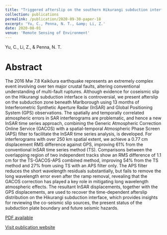 ```yaml
---
title: "Triggered afterslip on the southern Hikurangi subduction interface following the 2016 Kaikōura earthquake from InSAR time series with atmospheric corrections"
collection: publications
permalink: /publication/2020-09-30-paper-18
excerpt: 'Yu, C., Penna, N. T., &amp; Li, Z.'
date: 2020-08-01
venue: 'Remote Sensing of Environment'
---
```

Yu, C.,  Li, Z., & Penna, N. T.

Abstract
=====
The 2016 Mw 7.8 Kaikōura earthquake represents an extremely complex event involving over ten major crustal faults, altering conventional understanding of multi-fault ruptures. Although evidence for coseismic slip on the Hikurangi subduction interface is controversial, we present afterslip on the subduction zone beneath Marlborough using 13 months of Interferometric Synthetic Aperture Radar (InSAR) and Global Positioning System (GPS) observations. The spatially and temporally correlated atmospheric errors in SAR interferograms are problematic, and hence a new InSAR time series approach, combining the Generic Atmospheric Correction Online Service (GACOS) with a spatial-temporal Atmospheric Phase Screen (APS) filter to facilitate the InSAR time series analysis, is developed. For interferograms with over 250 km spatial extent, we achieve a 0.77 cm displacement RMS difference against GPS, improving 61% from the conventional InSAR time series method (TS). Comparisons between the overlapping region of two independent tracks show an RMS difference of 1.1 cm for the TS-GACOS-APS combined method, improving 54% from the TS method and 27% from using TS with an APS filter only. The APS filter reduces the short wavelength residuals substantially, but fails to remove the long wavelength error even after the ramp removal, revealing that the GACOS correction has played a key role in mitigating long wavelength atmospheric effects. The resultant InSAR displacements, together with the GPS displacements, are used to recover the time-dependent afterslip distribution on the Hikurangi subduction interface, which provides insights for reviewing the co-seismic slip sources, the present status of the subduction plate boundary and future seismic hazards.
  
[PDF available](/files/paper18.pdf)  

[Visit publication website](https://doi.org/10.1016/j.rse.2020.112097)
